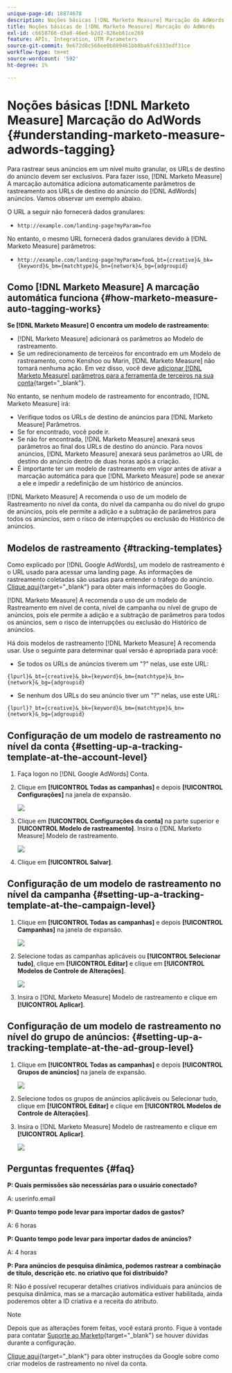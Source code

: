 ```yaml
---
unique-page-id: 18874678
description: Noções básicas [!DNL Marketo Measure] Marcação do AdWords - [!DNL Marketo Measure]
title: Noções básicas de [!DNL Marketo Measure] Marcação do AdWords
exl-id: c6658766-d3a8-46ed-b2d2-826eb61ce269
feature: APIs, Integration, UTM Parameters
source-git-commit: 9e672d0c568ee0b889461bb8ba6fc6333edf31ce
workflow-type: tm+mt
source-wordcount: '592'
ht-degree: 1%

---
```


# Noções básicas [!DNL Marketo Measure] Marcação do AdWords {#understanding-marketo-measure-adwords-tagging}

Para rastrear seus anúncios em um nível muito granular, os URLs de destino do anúncio devem ser exclusivos. Para fazer isso, [!DNL Marketo Measure] A marcação automática adiciona automaticamente parâmetros de rastreamento aos URLs de destino do anúncio do [!DNL AdWords] anúncios. Vamos observar um exemplo abaixo.

O URL a seguir não fornecerá dados granulares:

* `http://example.com/landing-page?myParam=foo`

No entanto, o mesmo URL fornecerá dados granulares devido à [!DNL Marketo Measure] parâmetros:

* `http://example.com/landing-page?myParam=foo&_bt={creative}&_bk={keyword}&_bm={matchtype}&_bn={network}&_bg={adgroupid}`

## Como [!DNL Marketo Measure] A marcação automática funciona {#how-marketo-measure-auto-tagging-works}

**Se [!DNL Marketo Measure] O encontra um modelo de rastreamento:**

* [!DNL Marketo Measure] adicionará os parâmetros ao Modelo de rastreamento.
* Se um redirecionamento de terceiros for encontrado em um Modelo de rastreamento, como Kenshoo ou Marin, [!DNL Marketo Measure] não tomará nenhuma ação. Em vez disso, você deve [adicionar [!DNL Marketo Measure] parâmetros para a ferramenta de terceiros na sua conta](/help/api-connections/utilizing-marketo-measures-api-connections/how-bid-management-tools-affect-marketo-measure.md){target="_blank"}.

No entanto, se nenhum modelo de rastreamento for encontrado, [!DNL Marketo Measure] irá:

* Verifique todos os URLs de destino de anúncios para [!DNL Marketo Measure] Parâmetros.
* Se for encontrado, você pode ir.
* Se não for encontrada, [!DNL Marketo Measure] anexará seus parâmetros ao final dos URLs de destino do anúncio. Para novos anúncios, [!DNL Marketo Measure] anexará seus parâmetros ao URL de destino do anúncio dentro de duas horas após a criação.
* É importante ter um modelo de rastreamento em vigor antes de ativar a marcação automática para que [!DNL Marketo Measure] pode se anexar a ele e impedir a redefinição de um histórico de anúncios.

[!DNL Marketo Measure] A recomenda o uso de um modelo de Rastreamento no nível da conta, do nível da campanha ou do nível do grupo de anúncios, pois ele permite a adição e a subtração de parâmetros para todos os anúncios, sem o risco de interrupções ou exclusão do Histórico de anúncios.

## Modelos de rastreamento {#tracking-templates}

Como explicado por [!DNL Google AdWords], um modelo de rastreamento é o URL usado para acessar uma landing page. As informações de rastreamento coletadas são usadas para entender o tráfego do anúncio. [Clique aqui](https://support.google.com/adwords/answer/7197008?hl=en){target="_blank"} para obter mais informações do Google.

[!DNL Marketo Measure] A recomenda o uso de um modelo de Rastreamento em nível de conta, nível de campanha ou nível de grupo de anúncios, pois ele permite a adição e a subtração de parâmetros para todos os anúncios, sem o risco de interrupções ou exclusão do Histórico de anúncios.

Há dois modelos de rastreamento [!DNL Marketo Measure] A recomenda usar. Use o seguinte para determinar qual versão é apropriada para você:

* Se todos os URLs de anúncios tiverem um &quot;?&quot; nelas, use este URL:

`{lpurl}&_bt={creative}&_bk={keyword}&_bm={matchtype}&_bn={network}&_bg={adgroupid}`

* Se nenhum dos URLs do seu anúncio tiver um &quot;?&quot; nelas, use este URL:

`{lpurl}?_bt={creative}&_bk={keyword}&_bm={matchtype}&_bn={network}&_bg={adgroupid}`

## Configuração de um modelo de rastreamento no nível da conta {#setting-up-a-tracking-template-at-the-account-level}

1. Faça logon no [!DNL Google AdWords] Conta.

1. Clique em **[!UICONTROL Todas as campanhas]** e depois **[!UICONTROL Configurações]** na janela de expansão.

   ![](assets/1.png)

1. Clique em **[!UICONTROL Configurações da conta]** na parte superior e **[!UICONTROL Modelo de rastreamento]**. Insira o [!DNL Marketo Measure] Modelo de rastreamento.

   ![](assets/2-1.png)

1. Clique em **[!UICONTROL Salvar]**.

## Configuração de um modelo de rastreamento no nível da campanha {#setting-up-a-tracking-template-at-the-campaign-level}

1. Clique em **[!UICONTROL Todas as campanhas]** e depois **[!UICONTROL Campanhas]** na janela de expansão.

   ![](assets/3.png)

1. Selecione todas as campanhas aplicáveis ou **[!UICONTROL Selecionar tudo]**, clique em **[!UICONTROL Editar]** e clique em **[!UICONTROL Modelos de Controle de Alterações]**.

   ![](assets/4-1.png)

1. Insira o [!DNL Marketo Measure] Modelo de rastreamento e clique em **[!UICONTROL Aplicar]**.

## Configuração de um modelo de rastreamento no nível do grupo de anúncios: {#setting-up-a-tracking-template-at-the-ad-group-level}

1. Clique em **[!UICONTROL Todas as campanhas]** e depois **[!UICONTROL Grupos de anúncios]** na janela de expansão.

   ![](assets/5-1.png)

1. Selecione todos os grupos de anúncios aplicáveis ou Selecionar tudo, clique em **[!UICONTROL Editar]** e clique em **[!UICONTROL Modelos de Controle de Alterações]**.

1. Insira o [!DNL Marketo Measure] Modelo de rastreamento e clique em **[!UICONTROL Aplicar]**.

   ![](assets/6-1.png)

## Perguntas frequentes {#faq}

**P: Quais permissões são necessárias para o usuário conectado?**

A: userinfo.email

**P: Quanto tempo pode levar para importar dados de gastos?**

A: 6 horas

**P: Quanto tempo pode levar para importar dados de anúncios?**

A: 4 horas

**P: Para anúncios de pesquisa dinâmica, podemos rastrear a combinação de título, descrição etc. no criativo que foi distribuído?**

R: Não é possível recuperar detalhes criativos individuais para anúncios de pesquisa dinâmica, mas se a marcação automática estiver habilitada, ainda poderemos obter a ID criativa e a receita do atributo.

>[!NOTE]
>
>Depois que as alterações forem feitas, você estará pronto. Fique à vontade para contatar [Suporte ao Marketo](https://nation.marketo.com/t5/support/ct-p/Support){target="_blank"} se houver dúvidas durante a configuração.

[Clique aqui](https://support.google.com/adwords/answer/6076199?hl=en#tracking){target="_blank"} para obter instruções da Google sobre como criar modelos de rastreamento no nível da conta.
